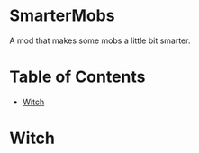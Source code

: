 # SmarterMobs
A mod that makes some mobs a little bit smarter.

# Table of Contents
- [Witch](#Witch)

# Witch
